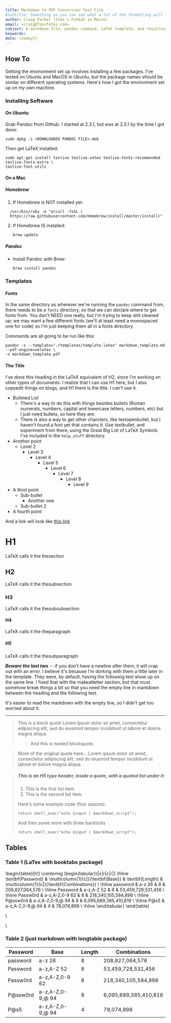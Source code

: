 ```yaml
---
title: Markdown to PDF Conversion Test File
#subtitle: Something so you can see what a lot of the formatting will look like
author: Craig Parker (that's Pahkah in Maine)
email: <craig@fossfolks.com>
subject: A markdown file, pandoc command, LaTeX template, and resulting PDF containing all the formatting scenarios I could think of.
keywords:
date: \today{}
---
```


## How To

 Getting the environment set up involves installing a few packages. I've tested on Ubuntu and MacOS in Ubuntu, but the package names should be similar on different operating systems. Here's how I got the environment set up on my own machine.

### Installing Software

#### On Ubuntu

Grab Pandoc from Github. I started at 2.3.1, but was at 2.5.1 by the time I got done:  
```
sudo dpkg -i <DOWNLOADED PANDOC FILE>.deb
```

Then get LaTeX installed:  
```
sudo apt-get install texlive texlive-xetex texlive-fonts-recommended texlive-fonts-extra \  
texlive-font-utils
```

#### On a Mac

##### Homebrew  

  1. If Homebrew is NOT installed yet:  
  ```
    /usr/bin/ruby -e "$(curl -fsSL \  
    https://raw.githubusercontent.com/Homebrew/install/master/install)"   
  ```  

  2. If Homebrew IS installed:  

      ```
      brew update
      ```  

##### Pandoc  

  - Install Pandoc with Brew:  
      ```
      brew install pandoc
      ```

### Templates


#### Fonts
In the same directory as wherever we're running the `pandoc` command from, there needs to be a `fonts` directory, so that we can declare where to get fonts from. You don't NEED one really, but I'm trying to keep shit cleaned up; we may want a few different fonts (we'll at least need a monospaced one for code) so I'm just keeping them all in a fonts directory.

Commands are all going to be run like this:  
```
pandoc -s --template="./templates/template.latex" markdown_template.md --pdf-engine=xelatex \
-o markdown_template.pdf
```

#### The Title

I've done this heading in the LaTeX equivalent of H2, since I'm working on other types of documents. I realize that I can use H1 here, but I also copyedit things on blogs, and H1 there is the title. I can't use it.

  - Bulleted List
    - There's a way to do this with things besides bullets (Roman numerals, numbers, capital and lowercase letters, numbers, etc) but I just need bullets, so here they are.
    - There is also a way to get other charcters, like textopenbullet, but I haven't found a font yet that contains it. Use textbullet, and experiment from there, using the Great Big List of LaTeX Symbols I've included in the `help_stuff` directory.
  - Another point
    - Level 2
      - Level 3
        - Level 4
          - Level 5
            - Level 6
              - Level 7
                - Level 8
                  - Level 9
  - A third point
    - Sub-bullet
      - Another one
    - Sub-bullet 2
  - A fourth point  

And a link will look like [this link](http://fossfolks.com)

# H1

LaTeX calls it the thesection

## H2

LaTeX calls it the thesubsection

### H3  

LaTeX calls it the thesubsubsection

#### H4  

LaTeX calls it the theparagraph

##### H5  

LaTeX calls it the thesubparagraph  

***Beware the last two*** -- if you don't have a newline after them, it will crap out with an error. I believe it's because I'm dorking with them a little later in the template. They were, by default, having the following text show up on the same line. I fixed that with the makeatletter section, but that must somehow break things a bit so that you need the empty line in markdown between the heading and the following text.  

It's easier to read the markdown with the empty line, so I didn't get too worried about it.

---

> This is a block quote Lorem ipsum dolor sit amet, consectetur adipiscing elit, sed do eiusmod tempor incididunt ut labore et dolore magna aliqua.
>> And this is nested blockquote.

> More of the original quote here... Lorem ipsum dolor sit amet, consectetur adipiscing elit, sed do eiusmod tempor incididunt ut labore et dolore magna aliqua.

> ##### This is an H5 type header, inside a quote, with a quoted list under it:
>
> 1.   This is the first list item.
> 2.   This is the second list item.
>
> Here's some example code (four spaces):
>
>     return shell_exec("echo $input | $markdown_script");
>
> And then some more with three backticks
>
>```
>return shell_exec("echo $input | $markdown_script");
>```

## Tables

### Table 1 (LaTex with booktabs package)  

\begin{table}[h!]
\centering
 \begin{tabular}{|c|r|c|r|}
 \hline
 \textbf{Password} & \multicolumn{1}{c|}{\textbf{Base}} & \textbf{Length} & \multicolumn{1}{c|}{\textbf{Combinations}} \\ \hline
 password          & a-z    26                          & 8               & 208,827,064,576                            \\ \hline
 Password          & a-z,A-Z    52                      & 8               & 53,459,728,531,456                         \\ \hline
 Passw0rd          & a-z,A-Z,0-9    62                  & 8               & 218,340,105,584,896                        \\ \hline
 P@ssw0rd          & a-z,A-Z,0-9,@    94                & 8               & 6,095,689,385,410,816                      \\ \hline
 P@s5              & a-z,A-Z,0-9,@     94               & 4               & 78,074,896                                 \\ \hline
 \end{tabular}
\end{table}  

\  

\  

### Table 2 (just markdown with longtable package)  

| **Password** | **Base** | **Length** | **Combinations** |
|--------|------|------|------|
| password | a-z 26 | 8 | 208,827,064,576 |
| Password | a-z,A-Z  52 | 8 | 53,459,728,531,456 |
| Passw0rd | a-z,A-Z,0-9 62 | 8 | 218,340,105,584,896 |
| P@ssw0rd | a-z,A-Z,0-9,@ 94 | 8 | 6,095,689,385,410,816   |
| P@s5 | a-z,A-Z,0-9,@ 94 | 4 | 78,074,896   |

